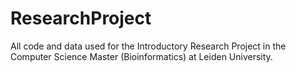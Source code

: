 # ResearchProject

All code and data used for the Introductory Research Project in the Computer Science Master (Bioinformatics) at Leiden University.
